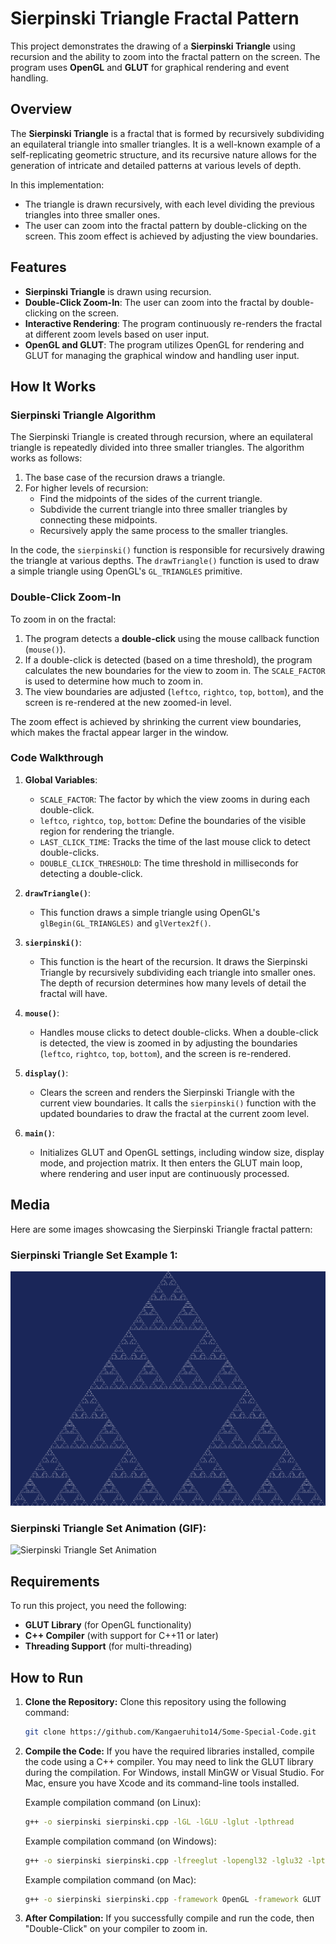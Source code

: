 # Sierpinski Triangle Fractal Pattern

This project demonstrates the drawing of a **Sierpinski Triangle** using recursion and the ability to zoom into the fractal pattern on the screen. The program uses **OpenGL** and **GLUT** for graphical rendering and event handling.

## Overview

The **Sierpinski Triangle** is a fractal that is formed by recursively subdividing an equilateral triangle into smaller triangles. It is a well-known example of a self-replicating geometric structure, and its recursive nature allows for the generation of intricate and detailed patterns at various levels of depth.

In this implementation:
- The triangle is drawn recursively, with each level dividing the previous triangles into three smaller ones.
- The user can zoom into the fractal pattern by double-clicking on the screen. This zoom effect is achieved by adjusting the view boundaries.

## Features
- **Sierpinski Triangle** is drawn using recursion.
- **Double-Click Zoom-In**: The user can zoom into the fractal by double-clicking on the screen.
- **Interactive Rendering**: The program continuously re-renders the fractal at different zoom levels based on user input.
- **OpenGL and GLUT**: The program utilizes OpenGL for rendering and GLUT for managing the graphical window and handling user input.

## How It Works

### Sierpinski Triangle Algorithm

The Sierpinski Triangle is created through recursion, where an equilateral triangle is repeatedly divided into three smaller triangles. The algorithm works as follows:

1. The base case of the recursion draws a triangle.
2. For higher levels of recursion:
   - Find the midpoints of the sides of the current triangle.
   - Subdivide the current triangle into three smaller triangles by connecting these midpoints.
   - Recursively apply the same process to the smaller triangles.

In the code, the `sierpinski()` function is responsible for recursively drawing the triangle at various depths. The `drawTriangle()` function is used to draw a simple triangle using OpenGL's `GL_TRIANGLES` primitive.

### Double-Click Zoom-In

To zoom in on the fractal:
1. The program detects a **double-click** using the mouse callback function (`mouse()`).
2. If a double-click is detected (based on a time threshold), the program calculates the new boundaries for the view to zoom in. The `SCALE_FACTOR` is used to determine how much to zoom in.
3. The view boundaries are adjusted (`leftco`, `rightco`, `top`, `bottom`), and the screen is re-rendered at the new zoomed-in level.

The zoom effect is achieved by shrinking the current view boundaries, which makes the fractal appear larger in the window.

### Code Walkthrough

1. **Global Variables**:
   - `SCALE_FACTOR`: The factor by which the view zooms in during each double-click.
   - `leftco`, `rightco`, `top`, `bottom`: Define the boundaries of the visible region for rendering the triangle.
   - `LAST_CLICK_TIME`: Tracks the time of the last mouse click to detect double-clicks.
   - `DOUBLE_CLICK_THRESHOLD`: The time threshold in milliseconds for detecting a double-click.

2. **`drawTriangle()`**:
   - This function draws a simple triangle using OpenGL's `glBegin(GL_TRIANGLES)` and `glVertex2f()`.

3. **`sierpinski()`**:
   - This function is the heart of the recursion. It draws the Sierpinski Triangle by recursively subdividing each triangle into smaller ones. The depth of recursion determines how many levels of detail the fractal will have.

4. **`mouse()`**:
   - Handles mouse clicks to detect double-clicks. When a double-click is detected, the view is zoomed in by adjusting the boundaries (`leftco`, `rightco`, `top`, `bottom`), and the screen is re-rendered.

5. **`display()`**:
   - Clears the screen and renders the Sierpinski Triangle with the current view boundaries. It calls the `sierpinski()` function with the updated boundaries to draw the fractal at the current zoom level.

6. **`main()`**:
   - Initializes GLUT and OpenGL settings, including window size, display mode, and projection matrix. It then enters the GLUT main loop, where rendering and user input are continuously processed.
   
## Media

Here are some images showcasing the Sierpinski Triangle fractal pattern:

### Sierpinski Triangle Set Example 1:
![Sierpinski Triangle Example 1](https://github.com/Kangaeruhito14/Some-Special-Code/blob/main/Sierpinski%20Triangle/Media/Sierpinski%20Triangle.png)

### Sierpinski Triangle Set Animation (GIF):
![Sierpinski Triangle Set Animation](https://github.com/Kangaeruhito14/Some-Special-Code/blob/main/Sierpinski%20Triangle/Media/Sierpinski%20Triangle%20Works.gif)

## Requirements

To run this project, you need the following:

- **GLUT Library** (for OpenGL functionality)
- **C++ Compiler** (with support for C++11 or later)
- **Threading Support** (for multi-threading)

## How to Run

1. **Clone the Repository:**
   Clone this repository using the following command:
   ```bash
   git clone https://github.com/Kangaeruhito14/Some-Special-Code.git

2. **Compile the Code:**
   If you have the required libraries installed, compile the code using a C++ compiler. You may need to link the GLUT library during the compilation. For Windows, install MinGW or Visual Studio. For Mac, ensure you have Xcode and its command-line tools installed.

   Example compilation command (on Linux):
   ```bash
   g++ -o sierpinski sierpinski.cpp -lGL -lGLU -lglut -lpthread
   ```

   Example compilation command (on Windows):
   ```bash
   g++ -o sierpinski sierpinski.cpp -lfreeglut -lopengl32 -lglu32 -lpthread
   ```
   
   Example compilation command (on Mac):
   ```bash
   g++ -o sierpinski sierpinski.cpp -framework OpenGL -framework GLUT -lpthread
   ```
3. **After Compilation:**
   If you successfully compile and run the code, then "Double-Click" on your compiler to zoom in.
